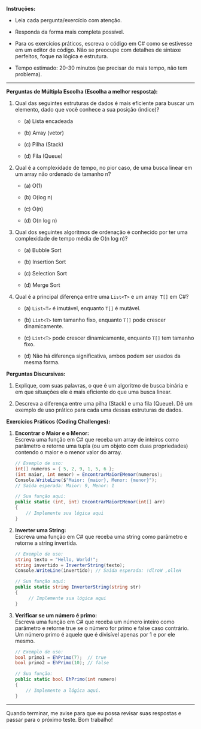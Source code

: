 **Instruções:**

- Leia cada pergunta/exercício com atenção.
    
- Responda da forma mais completa possível.
    
- Para os exercícios práticos, escreva o código em C# como se estivesse em um editor de código. Não se preocupe com detalhes de sintaxe perfeitos, foque na lógica e estrutura.
    
- Tempo estimado: 20-30 minutos (se precisar de mais tempo, não tem problema).
    
---

**Perguntas de Múltipla Escolha (Escolha a melhor resposta):**

1. Qual das seguintes estruturas de dados é mais eficiente para buscar um elemento, dado que você conhece a sua posição (índice)?
    
    - (a) Lista encadeada
        
    - (b) Array (vetor)
        
    - (c) Pilha (Stack)
        
    - (d) Fila (Queue)
        
2. Qual é a complexidade de tempo, no pior caso, de uma busca linear em um array não ordenado de tamanho n?
    
    - (a) O(1)
        
    - (b) O(log n)
        
    - (c) O(n)
        
    - (d) O(n log n)
        
3. Qual dos seguintes algoritmos de ordenação é conhecido por ter uma complexidade de tempo média de O(n log n)?
    
    - (a) Bubble Sort
        
    - (b) Insertion Sort
        
    - (c) Selection Sort
        
    - (d) Merge Sort
    
4. Qual é a principal diferença entre uma `List<T>` e um array` T[]` em C#?
    
	-  (a) `List<T>` é imutável, enquanto `T[]` é mutável.
		
	- (b) `List<T>` tem tamanho fixo, enquanto `T[]` pode crescer dinamicamente.
		
	- (c) `List<T>` pode crescer dinamicamente, enquanto `T[]` tem tamanho fixo.
		
	- (d) Não há diferença significativa, ambos podem ser usados da mesma forma.
        


**Perguntas Discursivas:**

1. Explique, com suas palavras, o que é um algoritmo de busca binária e em que situações ele é mais eficiente do que uma busca linear.
    
2. Descreva a diferença entre uma pilha (Stack) e uma fila (Queue). Dê um exemplo de uso prático para cada uma dessas estruturas de dados.
    

**Exercícios Práticos (Coding Challenges):**

1. **Encontrar o Maior e o Menor:**  
    Escreva uma função em C# que receba um array de inteiros como parâmetro e retorne uma tupla (ou um objeto com duas propriedades) contendo o maior e o menor valor do array.
    
    ```c#
	// Exemplo de uso:
	int[] numeros = { 5, 2, 9, 1, 5, 6 };
	(int maior, int menor) = EncontrarMaiorEMenor(numeros);
	Console.WriteLine($"Maior: {maior}, Menor: {menor}"); 
	// Saída esperada: Maior: 9, Menor: 1
	
	// Sua função aqui:
	public static (int, int) EncontrarMaiorEMenor(int[] arr)
	{
	    // Implemente sua lógica aqui
	}
	```
	
2. **Inverter uma String:**  
    Escreva uma função em C# que receba uma string como parâmetro e retorne a string invertida.
    
	```c#
	// Exemplo de uso:
	string texto = "Hello, World!";
	string invertido = InverterString(texto);
	Console.WriteLine(invertido); // Saída esperada: !dlroW ,olleH
	
	// Sua função aqui:
	public static string InverterString(string str)
	{
		 // Implemente sua lógica aqui
	}
	```
        

3. **Verificar se um número é primo:**  
    Escreva uma função em C# que receba um número inteiro como parâmetro e retorne true se o número for primo e false caso contrário. Um número primo é aquele que é divisível apenas por 1 e por ele mesmo.
    
	```c#
	// Exemplo de uso:
    bool primo1 = EhPrimo(7);  // true
    bool primo2 = EhPrimo(10); // false
	
	// Sua função:
    public static bool EhPrimo(int numero)
    {
        // Implemente a lógica aqui.
    }
	```
        

---

Quando terminar, me avise para que eu possa revisar suas respostas e passar para o próximo teste. Bom trabalho!